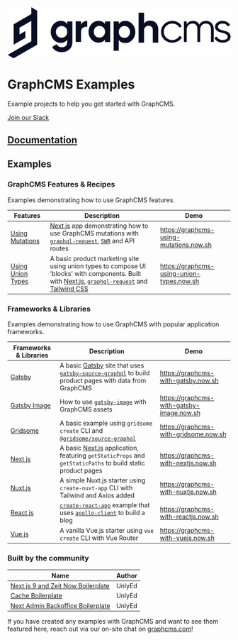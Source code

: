 <img src="https://raw.githubusercontent.com/GraphCMS/graphcms-examples/master/assets/gcms-logo.svg?sanitize=true" width="700px" alt="GraphCMS Logo" />

# GraphCMS Examples

Example projects to help you get started with GraphCMS.

[Join our Slack](https://slack.graphcms.com)

## [Documentation](https://graphcms.com/docs)

## Examples

### GraphCMS Features & Recipes

Examples demonstrating how to use GraphCMS features.

| Features                               | Description                                                                                                                                                                                                                                        | Demo                                      |
| -------------------------------------- | -------------------------------------------------------------------------------------------------------------------------------------------------------------------------------------------------------------------------------------------------- | ----------------------------------------- |
| [Using Mutations](using-mutations)     | [Next.js](https://nextjs.org) app demonstrating how to use GraphCMS mutations with [`graphql-request`](https://github.com/prisma-labs/graphql-request), [`SWR`](https://github.com/zeit/swr) and API routes                                        | https://graphcms-using-mutations.now.sh   |
| [Using Union Types](using-union-types) | A basic product marketing site using union types to compose UI 'blocks' with components. Built with [Next.js](https://nextjs.org), [`graphql-request`](https://github.com/prisma-labs/graphql-request) and [Tailwind CSS](https://tailwindcss.com) | https://graphcms-using-union-types.now.sh |

### Frameworks & Libraries

Examples demonstrating how to use GraphCMS with popular application frameworks.

| Frameworks & Libraries            | Description                                                                                                                                                                                   | Demo                                      |
| --------------------------------- | --------------------------------------------------------------------------------------------------------------------------------------------------------------------------------------------- | ----------------------------------------- |
| [Gatsby](with-gatsby)             | A basic [Gatsby](https://www.gatsbyjs.org/) site that uses [`gatsby-source-graphql`](https://www.gatsbyjs.org/packages/gatsby-source-graphql/) to build product pages with data from GraphCMS | https://graphcms-with-gatsby.now.sh       |
| [Gatsby Image](with-gatsby-image) | How to use [`gatsby-image`](https://www.gatsbyjs.org/packages/gatsby-image/) with GraphCMS assets                                                                                             | https://graphcms-with-gatsby-image.now.sh |
| [Gridsome](with-gridsome)         | A basic example using `gridsome create` CLI and [`@gridsome/source-graphql`](https://www.npmjs.com/package/@gridsome/source-graphql)                                                          | https://graphcms-with-gridsome.now.sh     |
| [Next.js](with-nextjs)            | A basic [Next.js](https://nextjs.org) application, featuring `getStaticProps` and `getStaticPaths` to build static product pages                                                              | https://graphcms-with-nextjs.now.sh       |
| [Nuxt.js](with-nuxtjs)            | A simple Nuxt.js starter using `create-nuxt-app` CLI with Tailwind and Axios added                                                                                                            | https://graphcms-with-nuxtjs.now.sh       |
| [React.js](with-reactjs)          | [`create-react-app`](https://github.com/facebook/create-react-app) example that uses [`apollo-client`](https://github.com/apollographql/apollo-client) to build a blog                        | https://graphcms-with-reactjs.now.sh      |
| [Vue.js](with-vuejs)              | A vanilla Vue.js starter using `vue create` CLI with Vue Router                                                                                                                               | https://graphcms-with-vuejs.now.sh        |

### Built by the community

| Name                                                                                | Author |
| ----------------------------------------------------------------------------------- | ------ |
| [Next.js 9 and Zeit Now Boilerplate](https://github.com/UnlyEd/next-right-now/)     | UnlyEd |
| [Cache Boilerplate](https://github.com/UnlyEd/GraphCMS-cache-boilerplate)           | UnlyEd |
| [Next Admin Backoffice Boilerplate](https://github.com/UnlyEd/next-right-now-admin) | UnlyEd |

If you have created any examples with GraphCMS and want to see them featured here, reach out via our on-site chat on [graphcms.com](https://graphcms.com)!
